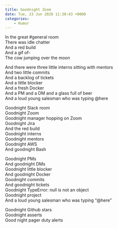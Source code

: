 ```yaml
---
title: Goodnight Zoom
date: Tue, 23 Jun 2020 11:30:43 +0000
categories:
    - Humor
---
```

In the great #general room  
There was idle chatter  
And a red build  
And a gif of-  
The cow jumping over the moon  
  
And there were three little interns sitting with mentors  
And two little commits  
And a backlog of tickets  
And a little blocker  
And a fresh Docker  
And a PM and a DM and a glass full of beer  
And a loud young salesman who was typing @here

Goodnight Slack room  
Goodnight Zoom  
Goodnight manager hopping on Zoom  
Goodnight Jira  
And the red build  
Goodnight interns  
Goodnight mentors  
Goodnight AWS  
And goodnight Bash

Goodnight PMs  
And goodnight DMs  
Goodnight little blocker  
And goodnight Docker  
Goodnight commits  
And goodnight tickets  
Goodnight TypeError: null is not an object  
Goodnight project  
And a loud young salesman who was typing “@here”

Goodnight Github stars  
Goodnight asserts  
Good night pager duty alerts
